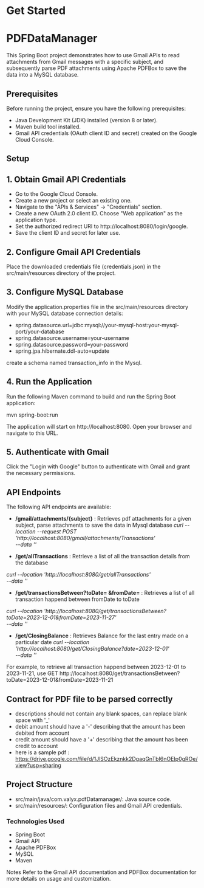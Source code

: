 
# Get Started 

# PDFDataManager

This Spring Boot project demonstrates how to use Gmail APIs to read attachments from Gmail messages with a specific subject, and subsequently parse PDF attachments using Apache PDFBox to save the data into a MySQL database.

## Prerequisites
Before running the project, ensure you have the following prerequisites:

* Java Development Kit (JDK) installed (version 8 or later).
* Maven build tool installed.
* Gmail API credentials (OAuth client ID and secret) created on the Google Cloud Console.

## Setup

## 1. Obtain Gmail API Credentials

* Go to the Google Cloud Console.
* Create a new project or select an existing one.
* Navigate to the "APIs & Services" -> "Credentials" section.
* Create a new OAuth 2.0 client ID. Choose "Web application" as the application type.
* Set the authorized redirect URI to http://localhost:8080/login/google.
* Save the client ID and secret for later use.

## 2. Configure Gmail API Credentials

Place the downloaded credentials file (credentials.json) in the src/main/resources directory of the project.

## 3. Configure MySQL Database
Modify the application.properties file in the src/main/resources directory with your MySQL database connection details:

 * spring.datasource.url=jdbc:mysql://your-mysql-host:your-mysql-port/your-database  
* spring.datasource.username=your-username
* spring.datasource.password=your-password
* spring.jpa.hibernate.ddl-auto=update

create a schema named transaction_info in the Mysql.

## 4. Run the Application
Run the following Maven command to build and run the Spring Boot application:

mvn spring-boot:run

The application will start on http://localhost:8080. Open your browser and navigate to this URL.

## 5. Authenticate with Gmail
Click the "Login with Google" button to authenticate with Gmail and grant the necessary permissions.

## API Endpoints

The following API endpoints are available:

* **/gmail/attachments/{subject}** : Retrieves pdf attachments for a given subject, parse attachments to save the data in Mysql database 
_curl --location --request POST 'http://localhost:8080/gmail/attachments/Transactions' \
--data ''_


* **/get/allTransactions** : Retrieve a list of all the transaction details from the database

_curl --location 'http://localhost:8080/get/allTransactions' \
--data ''_

* **/get/transactionsBetween?toDate= &fromDate=** : Retrieves a list of all transaction happend between fromDate to toDate 

_curl --location 'http://localhost:8080/get/transactionsBetween?toDate=2023-12-01&fromDate=2023-11-27' \
--data ''_

* **/get/ClosingBalance** : Retrieves Balance for the last entry made on a particular date
_curl --location 'http://localhost:8080/get/ClosingBalance?date=2023-12-01' \
--data ''_

For example, to retrieve all transaction happend between 2023-12-01 to 2023-11-21, use GET http://localhost:8080/get/transactionsBetween?toDate=2023-12-01&fromDate=2023-11-21


## Contract for PDF file to be parsed correctly
* descriptions should not contain any blank spaces, can replace blank space with '_'
* debit amount should have a '-' describing that the amount has been debited from account
* credit amount should have a '+' describing that the amount has been credit to account
* here is a sample pdf : https://drive.google.com/file/d/1JlSOzEkznkk2DgaqGnTbI6nOEIp0gROe/view?usp=sharing
## Project Structure
* src/main/java/com.valyx.pdfDatamanager/: Java source code.
* src/main/resources/: Configuration files and Gmail API credentials.

### Technologies Used
* Spring Boot
* Gmail API
* Apache PDFBox
* MySQL
* Maven

Notes
Refer to the Gmail API documentation and PDFBox documentation for more details on usage and customization.





